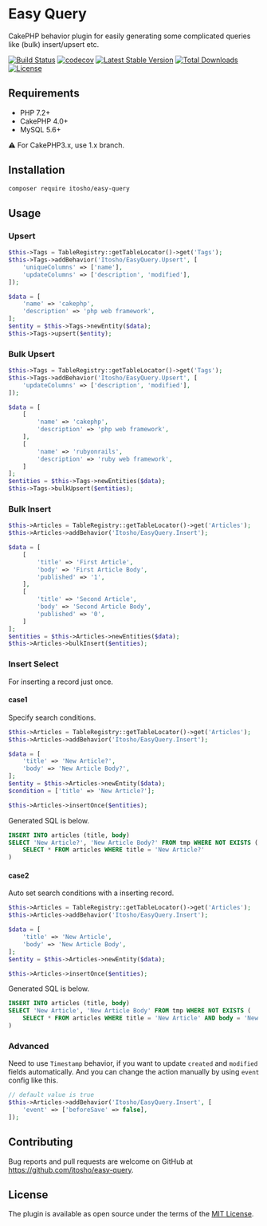 # Easy Query
CakePHP behavior plugin for easily generating some complicated queries like (bulk) insert/upsert etc.

[![Build Status](https://travis-ci.org/itosho/easy-query.svg?branch=master)](https://travis-ci.org/itosho/easy-query)
[![codecov](https://codecov.io/gh/itosho/easy-query/branch/master/graph/badge.svg)](https://codecov.io/gh/itosho/easy-query)
[![Latest Stable Version](https://poser.pugx.org/itosho/easy-query/v/stable)](https://packagist.org/packages/itosho/easy-query)
[![Total Downloads](https://poser.pugx.org/itosho/easy-query/downloads)](https://packagist.org/packages/itosho/easy-query)
[![License](https://poser.pugx.org/itosho/easy-query/license)](https://packagist.org/packages/itosho/easy-query)

## Requirements
- PHP 7.2+
- CakePHP 4.0+
- MySQL 5.6+

:warning: For CakePHP3.x, use 1.x branch.

## Installation
```bash
composer require itosho/easy-query
```

## Usage

### Upsert
```php
$this->Tags = TableRegistry::getTableLocator()->get('Tags');
$this->Tags->addBehavior('Itosho/EasyQuery.Upsert', [
    'uniqueColumns' => ['name'],
    'updateColumns' => ['description', 'modified'],
]);

$data = [
    'name' => 'cakephp',
    'description' => 'php web framework',
];
$entity = $this->Tags->newEntity($data);
$this->Tags->upsert($entity);
```

### Bulk Upsert
```php
$this->Tags = TableRegistry::getTableLocator()->get('Tags');
$this->Tags->addBehavior('Itosho/EasyQuery.Upsert', [
    'updateColumns' => ['description', 'modified'],
]);

$data = [
    [
        'name' => 'cakephp',
        'description' => 'php web framework',
    ],
    [
        'name' => 'rubyonrails',
        'description' => 'ruby web framework',
    ]
];
$entities = $this->Tags->newEntities($data);
$this->Tags->bulkUpsert($entities);
```

### Bulk Insert
```php
$this->Articles = TableRegistry::getTableLocator()->get('Articles');
$this->Articles->addBehavior('Itosho/EasyQuery.Insert');

$data = [
    [
        'title' => 'First Article',
        'body' => 'First Article Body',
        'published' => '1',
    ],
    [
        'title' => 'Second Article',
        'body' => 'Second Article Body',
        'published' => '0',
    ]
];
$entities = $this->Articles->newEntities($data);
$this->Articles->bulkInsert($entities);
```

### Insert Select
For inserting a record just once.

#### case1
Specify search conditions.

```php
$this->Articles = TableRegistry::getTableLocator()->get('Articles');
$this->Articles->addBehavior('Itosho/EasyQuery.Insert');

$data = [
    'title' => 'New Article?',
    'body' => 'New Article Body?',
];
$entity = $this->Articles->newEntity($data);
$condition = ['title' => 'New Article?'];

$this->Articles->insertOnce($entities);
```

Generated SQL is below.

```sql
INSERT INTO articles (title, body)
SELECT 'New Article?', 'New Article Body?' FROM tmp WHERE NOT EXISTS (    
    SELECT * FROM articles WHERE title = 'New Article?'
)
```

#### case2
Auto set search conditions with a inserting record.

```php
$this->Articles = TableRegistry::getTableLocator()->get('Articles');
$this->Articles->addBehavior('Itosho/EasyQuery.Insert');

$data = [
    'title' => 'New Article',
    'body' => 'New Article Body',
];
$entity = $this->Articles->newEntity($data);

$this->Articles->insertOnce($entities);
```

Generated SQL is below.

```sql
INSERT INTO articles (title, body)
SELECT 'New Article', 'New Article Body' FROM tmp WHERE NOT EXISTS (    
    SELECT * FROM articles WHERE title = 'New Article' AND body = 'New Article Body'
)
```

### Advanced 
Need to use `Timestamp` behavior, if you want to update `created` and `modified` fields automatically.
And you can change the action manually by using `event` config like this.

```php
// default value is true
$this->Articles->addBehavior('Itosho/EasyQuery.Insert', [
    'event' => ['beforeSave' => false],
]);
```

## Contributing
Bug reports and pull requests are welcome on GitHub at https://github.com/itosho/easy-query.

## License
The plugin is available as open source under the terms of the [MIT License](http://opensource.org/licenses/MIT).
